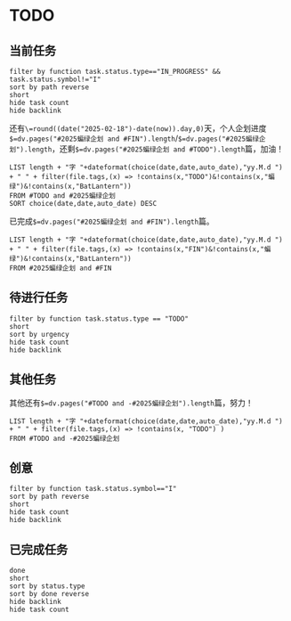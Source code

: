 # TODO

## 当前任务

```tasks
filter by function task.status.type=="IN_PROGRESS" && task.status.symbol!="I"
sort by path reverse
short
hide task count
hide backlink
```

还有`\=round((date("2025-02-18")-date(now)).day,0)`天，个人企划进度`$=dv.pages("#2025蝙绿企划 and #FIN").length`/`$=dv.pages("#2025蝙绿企划").length`，还剩`$=dv.pages("#2025蝙绿企划 and #TODO").length`篇，加油！

```dataview
LIST length + "字 "+dateformat(choice(date,date,auto_date),"yy.M.d ") + " " + filter(file.tags,(x) => !contains(x,"TODO")&!contains(x,"蝙绿")&!contains(x,"BatLantern"))
FROM #TODO and #2025蝙绿企划
SORT choice(date,date,auto_date) DESC
```

已完成`$=dv.pages("#2025蝙绿企划 and #FIN").length`篇。

```dataview
LIST length + "字 "+dateformat(choice(date,date,auto_date),"yy.M.d ") + " " + filter(file.tags,(x) => !contains(x,"FIN")&!contains(x,"蝙绿")&!contains(x,"BatLantern"))
FROM #2025蝙绿企划 and #FIN
```

## 待进行任务

```tasks
filter by function task.status.type == "TODO"
short
sort by urgency
hide task count
hide backlink
```

## 其他任务

其他还有`$=dv.pages("#TODO and -#2025蝙绿企划").length`篇，努力！

```dataview
LIST length + "字 "+dateformat(choice(date,date,auto_date),"yy.M.d ") + " " + filter(file.tags,(x) => !contains(x, "TODO") )
FROM #TODO and -#2025蝙绿企划
```

## 创意

```tasks
filter by function task.status.symbol=="I"
sort by path reverse
short
hide task count
hide backlink
```

## 已完成任务

```tasks
done
short
sort by status.type
sort by done reverse
hide backlink
hide task count
```
